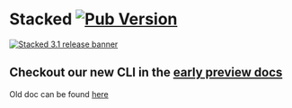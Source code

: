 # Stacked [![Pub Version](https://img.shields.io/pub/v/stacked)](https://pub.dev/packages/stacked)

[![Stacked 3.1 release banner](https://github.com/FilledStacks/stacked/blob/master/packages/stacked/assets/banner.jpeg)](https://stacked.filledstacks.com/)

## Checkout our new CLI in the [early preview docs](https://stacked.filledstacks.com/)

Old doc can be found [here](./README_old.md)